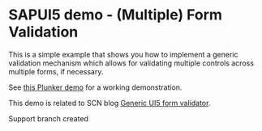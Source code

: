 # SAPUI5 demo - (Multiple) Form Validation

This is a simple example that shows you how to implement a generic validation 
mechanism which allows for validating multiple controls across multiple forms, if necessary.


See [this Plunker demo](http://plnkr.co/edit/VaQHBjDi5ILlzZnQ3hU3?p=preview) for a working demonstration.


This demo is related to SCN blog [Generic UI5 form validator](http://scn.sap.com/community/developer-center/front-end/blog/2015/11/01/generic-sapui5-form-validator).

Support branch created